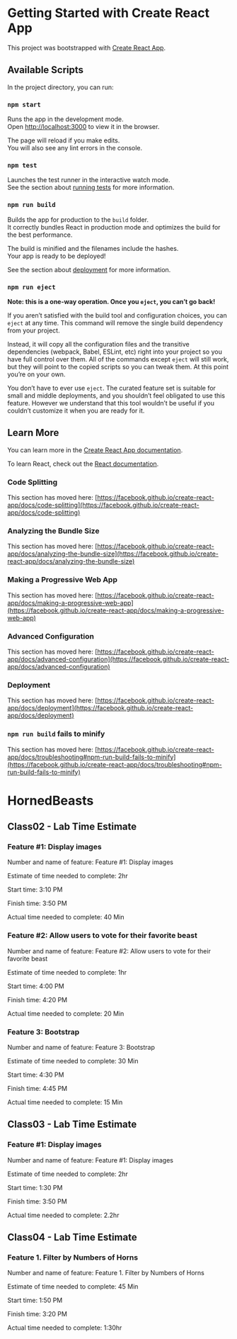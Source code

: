 # Getting Started with Create React App

This project was bootstrapped with [Create React App](https://github.com/facebook/create-react-app).

## Available Scripts

In the project directory, you can run:

### `npm start`

Runs the app in the development mode.\
Open [http://localhost:3000](http://localhost:3000) to view it in the browser.

The page will reload if you make edits.\
You will also see any lint errors in the console.

### `npm test`

Launches the test runner in the interactive watch mode.\
See the section about [running tests](https://facebook.github.io/create-react-app/docs/running-tests) for more information.

### `npm run build`

Builds the app for production to the `build` folder.\
It correctly bundles React in production mode and optimizes the build for the best performance.

The build is minified and the filenames include the hashes.\
Your app is ready to be deployed!

See the section about [deployment](https://facebook.github.io/create-react-app/docs/deployment) for more information.

### `npm run eject`

**Note: this is a one-way operation. Once you `eject`, you can’t go back!**

If you aren’t satisfied with the build tool and configuration choices, you can `eject` at any time. This command will remove the single build dependency from your project.

Instead, it will copy all the configuration files and the transitive dependencies (webpack, Babel, ESLint, etc) right into your project so you have full control over them. All of the commands except `eject` will still work, but they will point to the copied scripts so you can tweak them. At this point you’re on your own.

You don’t have to ever use `eject`. The curated feature set is suitable for small and middle deployments, and you shouldn’t feel obligated to use this feature. However we understand that this tool wouldn’t be useful if you couldn’t customize it when you are ready for it.

## Learn More

You can learn more in the [Create React App documentation](https://facebook.github.io/create-react-app/docs/getting-started).

To learn React, check out the [React documentation](https://reactjs.org/).

### Code Splitting

This section has moved here: [https://facebook.github.io/create-react-app/docs/code-splitting](https://facebook.github.io/create-react-app/docs/code-splitting)

### Analyzing the Bundle Size

This section has moved here: [https://facebook.github.io/create-react-app/docs/analyzing-the-bundle-size](https://facebook.github.io/create-react-app/docs/analyzing-the-bundle-size)

### Making a Progressive Web App

This section has moved here: [https://facebook.github.io/create-react-app/docs/making-a-progressive-web-app](https://facebook.github.io/create-react-app/docs/making-a-progressive-web-app)

### Advanced Configuration

This section has moved here: [https://facebook.github.io/create-react-app/docs/advanced-configuration](https://facebook.github.io/create-react-app/docs/advanced-configuration)

### Deployment

This section has moved here: [https://facebook.github.io/create-react-app/docs/deployment](https://facebook.github.io/create-react-app/docs/deployment)

### `npm run build` fails to minify

This section has moved here: [https://facebook.github.io/create-react-app/docs/troubleshooting#npm-run-build-fails-to-minify](https://facebook.github.io/create-react-app/docs/troubleshooting#npm-run-build-fails-to-minify)




# HornedBeasts

## Class02 - Lab Time Estimate

### Feature #1: Display images
Number and name of feature: Feature #1: Display images

Estimate of time needed to complete: 2hr

Start time: 3:10 PM

Finish time: 3:50 PM

Actual time needed to complete: 40 Min

### Feature #2: Allow users to vote for their favorite beast
Number and name of feature: Feature #2: Allow users to vote for their favorite beast

Estimate of time needed to complete: 1hr

Start time: 4:00 PM

Finish time: 4:20 PM

Actual time needed to complete: 20 Min

### Feature 3: Bootstrap
Number and name of feature: Feature 3: Bootstrap

Estimate of time needed to complete: 30 Min

Start time: 4:30 PM

Finish time: 4:45 PM

Actual time needed to complete: 15 Min

## Class03 - Lab Time Estimate

### Feature #1: Display images
Number and name of feature: Feature #1: Display images

Estimate of time needed to complete: 2hr

Start time: 1:30 PM

Finish time: 3:50 PM

Actual time needed to complete: 2.2hr

## Class04 - Lab Time Estimate

### Feature 1. Filter by Numbers of Horns
Number and name of feature: Feature 1. Filter by Numbers of Horns

Estimate of time needed to complete: 45 Min

Start time: 1:50 PM

Finish time: 3:20 PM

Actual time needed to complete: 1:30hr